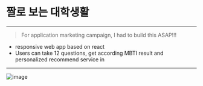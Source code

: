 # 짤로 보는 대학생활 
---
> For application marketing campaign, I had to build this ASAP!!!

- responsive web app based on react
- Users can take 12 questions, get according MBTI result
and personalized recommend service in <Saruru>

---

![image](https://user-images.githubusercontent.com/45073412/164463805-95057bd0-ee6c-4111-896d-9463ce8e736d.png)
